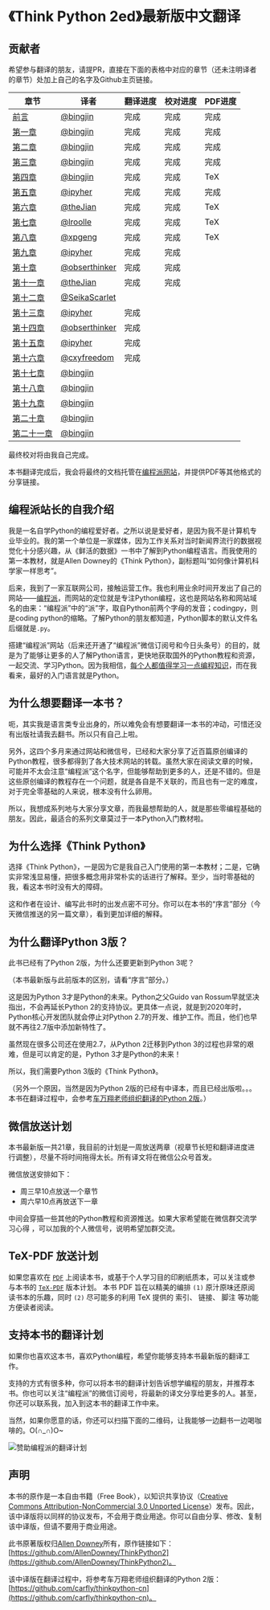 # 《Think Python 2ed》最新版中文翻译

## 贡献者

希望参与翻译的朋友，请提PR，直接在下面的表格中对应的章节（还未注明译者的章节）处加上自己的名字及Github主页链接。

| 章节 | 译者 | 翻译进度 | 校对进度 | PDF进度 |
|------|------| ------ | -------- | ------ | 
| [前言](./source/00-preface.rst) | [@bingjin](https://github.com/bingjin) | 完成 | 完成 | 完成 |
| [第一章](./source/01-the-way-of-the-program.rst)     | [@bingjin](https://github.com/bingjin)  | 完成 | 完成 | 完成 |
| [第二章](./source/02-variables-expressions-and-statements.rst)     | [@bingjin](https://github.com/bingjin)  | 完成 | 完成 | 完成 |
| [第三章](./source/03-functions.rst)     | [@bingjin](https://github.com/bingjin)  | 完成 | 完成 | 完成 |
| [第四章](./source/04-case-study-interface-design.rst)     | [@bingjin](https://github.com/bingjin)  | 完成 | 完成 | TeX |
| [第五章](./source/05-conditionals-and-recursion.rst)     | [@ipyher](https://github.com/iphyer)    |完成 | 完成 | 完成 |
| [第六章](./source/06-fruitful-functions.rst)     |   [@theJian](https://github.com/thejian)   | 完成 | 完成 | TeX |
| [第七章](./source/07-iteration.rst)     | [@lroolle](https://github.com/lroolle)    | 完成 | 完成 | TeX |
| [第八章](./source/08-strings.rst)     | [@xpgeng](https://github.com/xpgeng)    | 完成 | 完成 | TeX |
| [第九章](./source/09-case-study-word-play.rst)     | [@ipyher](https://github.com/iphyer)    | 完成 | 完成 |  |
| [第十章](./source/10-lists.rst)     | [@obserthinker](https://github.com/obserthinker)     |完成 | 完成 |  |
| [第十一章](./source/11-dictionaries.rst)     |   [@theJian](https://github.com/thejian)   | 完成 | 完成 |  |
| [第十二章](./source/12-tuples.rst)     | [@SeikaScarlet](https://github.com/SeikaScarlet)     | |  |  |
| [第十三章 ](./source/13-case-study-data-structure-selection.rst)    |  [@ipyher](https://github.com/iphyer)  |  完成 |  |  |
| [第十四章](./source/14-files.rst)     |  [@obserthinker](https://github.com/obserthinker)    | 完成 |  |  |
| [第十五章](./source/15-classes-and-objects.rst)     |   [@ipyher](https://github.com/iphyer)    | 完成 |  |  |
| [第十六章](./source/16-classes-and-functions.rst)     | [@cxyfreedom](https://github.com/cxyfreedom)     | 完成 |  |  |
| [第十七章](./source/17-classes-and-methods.rst)     | [@bingjin](https://github.com/bingjin)      | |  |  |
| [第十八章](./source/18-inheritance.rst)     | [@bingjin](https://github.com/bingjin)     | |  |  |
| [第十九章](./source/19-the-goodies.rst)     | [@bingjin](https://github.com/bingjin)     | |  |  |
| [第二十章](./source/20-debugging.rst)     | [@bingjin](https://github.com/bingjin)     | |  |  |
| [第二十一章](./source/21-analysis-of-algorithms.rst)     | [@bingjin](https://github.com/bingjin)     | |  |  |

最终校对将由我自己完成。

本书翻译完成后，我会将最终的文档托管在[编程派网站](http://codingpy.com)，并提供PDF等其他格式的分享链接。

## 编程派站长的自我介绍

我是一名自学Python的编程爱好者。之所以说是爱好者，是因为我不是计算机专业毕业的。我的第一个单位是一家媒体，因为工作关系对当时新闻界流行的数据视觉化十分感兴趣，从《鲜活的数据》一书中了解到Python编程语言。而我使用的第一本教材，就是Allen Downey的《Think Python》，副标题叫“如何像计算机科学家一样思考”。

后来，我到了一家互联网公司，接触运营工作。我也利用业余时间开发出了自己的网站——[编程派](http://codingpy.com)，而网站的定位就是专注Python编程，这也是网站名称和网站域名的由来：“编程派”中的“派”字，取自Python前两个字母的发音；codingpy，则是coding python的缩略。了解Python的朋友都知道，Python脚本的默认文件名后缀就是`.py`。

搭建“编程派”网站（后来还开通了“编程派”微信订阅号和今日头条号）的目的，就是为了能够让更多的人了解Python语言，更快地获取国外的Python教程和资源，一起交流、学习Python。因为我相信，[每个人都值得学习一点编程知识](http://codingpy.com/article/10-reasons-all-us-normal-people-should-learn-code/)，而在我看来，最好的入门语言就是Python。

## 为什么想要翻译一本书？

呃，其实我是语言类专业出身的，所以难免会有想要翻译一本书的冲动，可惜还没有出版社请我去翻书。所以只有自己上啦。

另外，这四个多月来通过网站和微信号，已经和大家分享了近百篇原创编译的Python教程，很多都得到了各大技术网站的转载。虽然大家在阅读文章的时候，可能并不太会注意“编程派”这个名字，但能够帮助到更多的人，还是不错的。但是这些原创编译的教程存在一个问题，就是各自是不关联的，而且也有一定的难度，对于完全零基础的人来说，根本没有什么卵用。

所以，我想成系列地与大家分享文章，而我最想帮助的人，就是那些零编程基础的朋友。因此，最适合的系列文章莫过于一本Python入门教材啦。

## 为什么选择《Think Python》

选择《Think Python》，一是因为它是我自己入门使用的第一本教材；二是，它确实非常浅显易懂，把很多概念用非常朴实的话进行了解释。至少，当时零基础的我，看这本书时没有大的障碍。

这和作者在设计、编写此书时的出发点密不可分。你可以在本书的“序言”部分（今天微信推送的另一篇文章），看到更加详细的解释。

## 为什么翻译Python 3版？

此书已经有了Python 2版，为什么还要更新到Python 3呢？

（本书最新版与此前版本的区别，请看“序言”部分。）

这是因为Python 3才是Python的未来。Python之父Guido van Rossum早就坚决指出，不会再延长Python 2的支持协议。更具体一点说，就是到2020年时，Python核心开发团队就会停止对Python 2.7的开发、维护工作。而且，他们也早就不再往2.7版中添加新特性了。

虽然现在很多公司还在使用2.7，从Python 2迁移到Python 3的过程也非常的艰难，但是可以肯定的是，Python 3才是Python的未来！

所以，我们需要Python 3版的《Think Python》。

（另外一个原因，当然是因为Python 2版的已经有中译本，而且已经出版啦。。。本书在翻译过程中，会参考[车万翔老师组织翻译的Python 2版](https://github.com/carfly/thinkpython-cn)。）

## 微信放送计划

本书最新版一共21章，我目前的计划是一周放送两章（视章节长短和翻译进度进行调整），尽量不将时间拖得太长。所有译文将在微信公众号首发。

微信放送安排如下：

- 周三早10点放送一个章节
- 周六早10点再放送下一章

中间会穿插一些其他的Python教程和资源推送。如果大家希望能在微信群交流学习心得 ，可以加我的个人微信号，说明希望加群交流。

## TeX-PDF 放送计划

如果您喜欢在 [```PDF```](https://github.com/bingjin/ThinkPython2-CN/blob/master/book/book_cn.pdf) 上阅读本书，或基于个人学习目的印刷纸质本，可以关注或参与本书的 [```TeX-PDF```](https://github.com/bingjin/ThinkPython2-CN/tree/master/book) 版本计划。  本书 PDF 旨在以精美的编排 ```(1)``` 原汁原味还原阅读书本的乐趣，同时 ```(2)``` 尽可能多的利用 TeX 提供的 索引、 链接、 脚注 等功能 方便读者阅读。 

## 支持本书的翻译计划

如果你也喜欢这本书，喜欢Python编程，希望你能够支持本书最新版的翻译工作。

支持的方式有很多种，你可以将本书的翻译计划告诉想学编程的朋友，并推荐本书。你也可以关注“编程派”的微信订阅号，将最新的译文分享给更多的人。甚至，你还可以联系我，加入到这本书的翻译工作中来。

当然，如果你愿意的话，你还可以扫描下面的二维码，让我能够一边翻书一边喝咖啡的。O(∩_∩)O~

![赞助编程派的翻译计划](http://ww1.sinaimg.cn/mw690/006faQNTgw1f1g1gf903aj308w0ai74q.jpg)

## 声明

本书的原作是一本自由书籍（Free Book），以知识共享协议（[Creative Commons Attribution-NonCommercial 3.0 Unported License](https://creativecommons.org/licenses/by-nc/3.0/us/)）发布。因此，该中译版将以同样的协议发布，不会用于商业用途。你可以自由分享、修改、复制该中译版，但请不要用于商业用途。

此书原著版权归[Allen Downey](http://greenteapress.com/wp/think-python-2e/)所有，原作链接如下：[https://github.com/AllenDowney/ThinkPython2](https://github.com/AllenDowney/ThinkPython2)。

该中译版在翻译过程中，将参考车万翔老师组织翻译的Python 2版：[https://github.com/carfly/thinkpython-cn](https://github.com/carfly/thinkpython-cn)。
